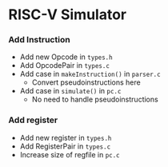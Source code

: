 # RISC-V Simulator

### Add Instruction
- Add new Opcode in `types.h`
- Add OpcodePair in `types.c`
- Add case in `makeInstruction()` in `parser.c`
    - Convert pseudoinstructions here
- Add case in `simulate()` in `pc.c`
    - No need to handle pseudoinstructions

### Add register
- Add new register in `types.h`
- Add RegisterPair in `types.c`
- Increase size of regfile in `pc.c`